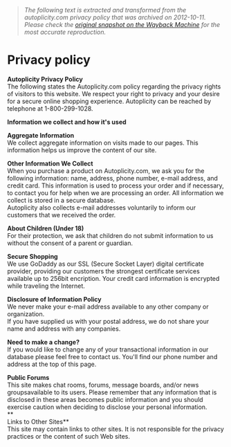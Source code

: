 > *The following text is extracted and transformed from the autoplicity.com privacy policy that was archived on 2012-10-11. Please check the [original snapshot on the Wayback Machine](https://web.archive.org/web/20121011065508id_/http%3A//autoplicity.com/topic/4-privacy-policy.aspx) for the most accurate reproduction.*

# Privacy policy

**Autoplicity Privacy Policy**  
The following states the Autoplicity.com policy regarding the privacy rights of visitors to this website. We respect your right to privacy and your desire for a secure online shopping experience. Autoplicity can be reached by telephone at 1-800-299-1028.

**Information we collect and how it's used**

**Aggregate Information**  
We collect aggregate information on visits made to our pages. This information helps us improve the content of our site.

**Other Information We Collect**  
When you purchase a product on Autoplicity.com, we ask you for the following information: name, address, phone number, e-mail address, and credit card. This information is used to process your order and if necessary, to contact you for help when we are processing an order. All information we collect is stored in a secure database.  
Autoplicity also collects e-mail addresses voluntarily to inform our customers that we received the order.

**About Children (Under 18)**  
For their protection, we ask that children do not submit information to us without the consent of a parent or guardian.

**Secure Shopping**  
We use GoDaddy as our SSL (Secure Socket Layer) digital certificate provider, providing our customers the strongest certificate services available up to 256bit encription. Your credit card information is encrypted while traveling the Internet.

**Disclosure of Information Policy**  
We never make your e-mail address available to any other company or organization.  
If you have supplied us with your postal address, we do not share your name and address with any companies.

**Need to make a change?**  
If you would like to change any of your transactional information in our database please feel free to contact us. You'll find our phone number and address at the top of this page. 

**Public Forums**  
This site makes chat rooms, forums, message boards, and/or news groupsavailable to its users. Please remember that any information that is disclosed in these areas becomes public information and you should exercise caution when deciding to disclose your personal information.  
**  
Links to Other Sites**  
This site may contain links to other sites. It is not responsible for the privacy practices or the content of such Web sites.
